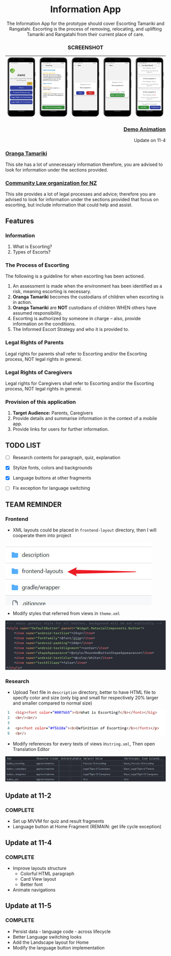 <div align="center">

# Information App

The Information App for the prototype should cover Escorting Tamariki and Rangatahi. Escorting is the process of removing, relocating, and uplifting Tamariki and Rangatahi from their current place of care. 

### SCREENSHOT

| ![1.0.1_home](description\1.0.1_home.png) | ![1.0.1_escorting](description\1.0.1_escorting.png) | ![1.0.1_quiz](description\1.0.1_quiz.png) | ![1.0.1_quiz_wrongAnswer](description\1.0.1_quiz_wrongAnswer.png) | ![1.0.1_quizResult](description\1.0.1_quizResult.png) |
| ------------------------------------------------------------ | ------------------------------------------------------------ | ------------------------------------------------------------ | ------------------------------------------------------------ | ------------------------------------------------------------ |

</div>

<div align="right">

### [Demo Animation](description/demo_1104.gif)

Update on 11-4

</div>

### [Oranga Tamariki](https://practice.orangatamariki.govt.nz/policy/escorting-tamariki-and-rangatahi/) 

This site has a lot of unnecessary information therefore, you are advised to look for information under the sections provided. 

### [Community Law organization for NZ](https://communitylaw.org.nz/community-law-manual/chapter-13-dealing-with-oranga-tamariki-ministry-for-children/dealing-with-oranga-tamariki-ministry-for-children/) 

This site provides a lot of legal processes and advice; therefore you are advised to look for information under the sections provided that focus on escorting, but include information that could help and assist. 

## Features

### Information

1. What is Escorting? 
2. Types of Escorts? 

### The Process of Escorting

The following is a guideline for when escorting has been actioned. 
1. An assessment is made when the environment has been identified as a risk, meaning escorting is necessary. 
2. **Oranga Tamariki** becomes the custodians of children when escorting is in action. 
3. **Oranga Tamariki** are **NOT** custodians of children WHEN others have assumed responsibility. 
4. Escorting is authorized by someone in charge – also, provide information on the conditions. 
5. The Informed Escort Strategy and who it is provided to. 

### Legal Rights of Parents
Legal rights for parents shall refer to Escorting and/or the Escorting process, NOT legal rights in general. 

### Legal Rights of Caregivers
Legal rights for Caregivers shall refer to Escorting and/or the Escorting process, NOT legal rights in general. 

### Provision of this application

1.	**Target Audience:** Parents, Caregivers 
2.	Provide details and summarise information in the context of a mobile app. 
3.  Provide links for users for further information. 

## TODO LIST

- [ ] Research contents for paragraph, quiz, explanation
- [x] Stylize fonts, colors and backgrounds
- [x] Language buttons at other fragments
- [ ] Fix exception for language switching


## TEAM REMINDER

### Frontend 

- XML layouts could be placed in `frontend-layout` directory, then I will cooperate them into project

![Team reminder](description/team_remind.jpeg)

- Modify styles that referred from views in `theme.xml`

![team_reminder_4](description/team_reminder_4.jpeg)

### Research 

- Upload Text file in `description` directory, better to have HTML file to specify color and size (only big and small for respectively 20% larger and smaller compared to normal size)

![team_reminder_3](description/team_reminder_3.jpeg)

- Modify references for every texts of views in`string.xml`, Then open Translation Editor

![team_reminder_2](description/team_reminder_2.jpeg)

## Update at 11-2

### COMPLETE

- Set up MVVM for quiz and result fragments
- Language button at Home Fragment (REMAIN: get life cycle exception)

## Update at 11-4

### COMPLETE

- Improve layouts structure
  - Colorful HTML paragraph
  - Card View layout
  - Better font
- Animate navigations

## Update at 11-5

### COMPLETE

- Persist data - language code - across lifecycle
- Better Language switching looks
- Add the Landscape layout for Home
- Modify the language button implementation
